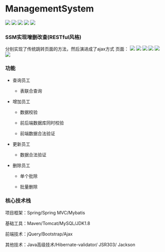 # ManagementSystem
[![](https://img.shields.io/badge/JDK-1.8-brightgreen.svg)]()
[![](https://img.shields.io/hexpm/l/plug.svg)]()
[![](https://img.shields.io/badge/maven-v4.0.0-blue.svg)](http://maven.apache.org/)
[![](https://img.shields.io/badge/springframework-v4.0.0-orange.svg)](http://spring.io/projects)
[![](https://img.shields.io/badge/developer-WAng91An-red.svg)](https://github.com/WAng91An)
### SSM实现增删改查(RESTful风格)
分别实现了传统跳转页面的方法，然后演进成了ajax方式
页面：
![](https://github.com/WAng91An/ManagementSystem/blob/master/png/add.png?raw=true)
![](https://github.com/WAng91An/ManagementSystem/blob/master/png/index.png?raw=true)
![](https://github.com/WAng91An/ManagementSystem/blob/master/png/update.png?raw=true)
![](https://github.com/WAng91An/ManagementSystem/blob/master/png/delete.png?raw=true)
![](https://github.com/WAng91An/ManagementSystem/blob/master/png/deleteAll.png?raw=true)
![](https://github.com/WAng91An/ManagementSystem/blob/master/png/结构.png?raw=true)
### 功能
- 查询员工

	- 表联合查询

- 增加员工

	- 数据校验

	- 前后端数据库同时校验

	- 前端数据合法验证

- 更新员工

	- 数据合法验证

- 删除员工

    - 单个批除

    - 批量删除

### 核心技术栈

项目框架：Spring/Spring MVC/Mybatis

基础工具：Maven/Tomcat/MySQL/JDK1.8

前端技术：jQuery/Bootstrap/Ajax

其他技术：Java高级技术/Hibernate-validator/ JSR303/ Jackson

